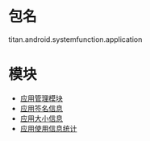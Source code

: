 # 包名
titan.android.systemfunction.application

# 模块
* [应用管理模块](ApplicationModule.md)
* [应用签名信息](AppSignInfo.md)
* [应用大小信息](AppSizeInfo.md)
* [应用使用信息统计](UsageStatsInfo.md)